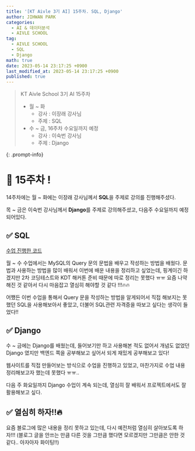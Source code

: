 ```yaml
---
title: '[KT Aivle 3기 AI] 15주차. SQL, Django'
author: JIHWAN PARK
categories:
  - AI & 데이터분석
  - AIVLE SCHOOL
tag:
  - AIVLE SCHOOL
  - SQL
  - Django
math: true
date: 2023-05-14 23:17:25 +0900
last_modified_at: 2023-05-14 23:17:25 +0900
published: true
---
```

> KT Aivle School 3기 AI 15주차
> - 월 ~ 화
>   - 강사 : 이장래 강사님
>   - 주제 : SQL
> - 수 ~ 금, 16주차 수요일까지 예정
>   - 강사 : 이숙번 강사님
>   - 주제 : Django

{: .prompt-info}

# 🌟 15주차 !

14주차에는 월 ~ 화에는 이장래 강사님께서 **SQL**을 주제로 강의를 진행해주셨다.

목 ~ 금은 이숙번 강사님께서 **Django**를 주제로 강의해주셨고, 다음주 수요일까지 예정되어있다.

## ✅ SQL

[수업 진행한 코드](https://github.com/Jihwan98/aivle_school/tree/main/2023.05.08_SQL_%EC%8B%A4%EC%8A%B5%EC%9E%90%EB%A3%8C)

월 ~ 수 수업에서는 MySQL의 Query 문의 문법을 배우고 작성하는 방법을 배웠다. 문법과 사용하는 방법을 많이 배워서 이번에 배운 내용을 정리하고 싶었는데, 핑계이긴 하겠지만 2차 코딩테스트와 KDT 해커톤 준비 때문에 따로 정리는 못했다 ㅠㅠ 요즘 나약해진 것 같아서 다시 마음잡고 열심히 해야할 것 같다 !!!🔥🔥

어쨌든 이번 수업을 통해서 Query 문을 작성하는 방법을 알게되어서 직접 해보지는 못했던 SQL을 사용해보아서 좋았고, 더불어 SQL관련 자격증을 따보고 싶다는 생각이 들었다!!

## ✅ Django

수 ~ 금에는 Django를 배웠는데, 들어보기만 하고 사용해본 적도 없어서 개념도 없었던 Django 였지만 백엔드 쪽을 공부해보고 싶어서 되게 재밌게 공부해보고 있다!

웹사이트를 직접 만들어보는 방식으로 수업을 진행하고 있었고, 마찬가지로 수업 내용 정리해보고자 했는데 못했다 ㅠㅠ..

다음 주 화요일까지 Django 수업이 계속 되는데, 열심히 잘 배워서 프로젝트에서도 잘 활용해보고 싶다.

## ✅ 열심히 하자!!🔥

요즘 블로그에 많은 내용을 정리 못하고 있는데, 다시 예전처럼 열심히 살아보도록 하자!!! (블로그 글을 안쓰는 만큼 다른 것을 그만큼 했다면 모르겠지만 그만큼은 안한 것 같다.. 아자아자 화이팅!!)